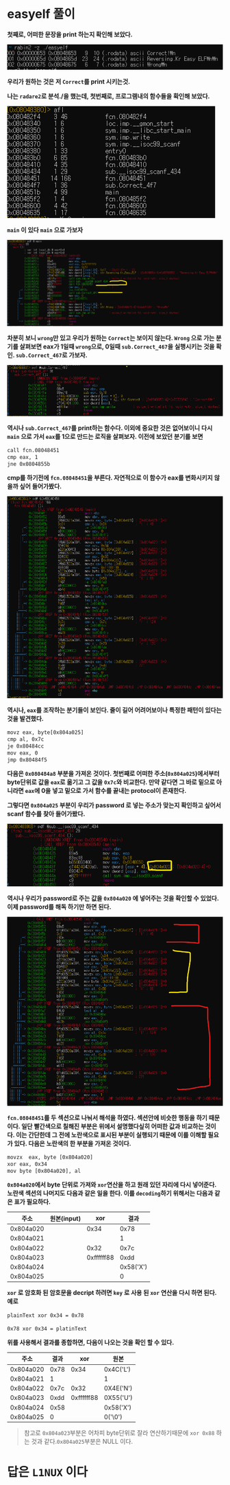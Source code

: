 # easyelf 풀이

**첫째로, 어떠한 문장을 print 하는지 확인해 보았다.**

![rabin](img/rabin2.png) 

**우리가 원하는 것은 저 `Correct`를 print 시키는것.**

**나는 `radare2`로 분석./을 했는데, 첫번째로, 프로그램내의 함수들을 확인해 보았다.**

![afl](img/afl.png)

**`main` 이 있다 `main` 으로 가보자**

![main](img/main.png)

**차분히 보니 `wrong`만 있고 우리가 원하는 `Correct`는 보이지 않는다. `Wrong` 으로 가는 분기를 살펴보면 eax가 1일때 `wrong`으로, 0일때 `sub.Correct_467`을 실행시키는 것을 확인. `sub.Correct_467`로 가보자.** 

![correct](img/sub.Correct.png)

**역시나 `sub.Correct_467`를 print하는 함수다. 이외에 중요한 것은 없어보이니 다시 `main` 으로 가서 `eax`를 1으로 만드는 로직을 살펴보자. 이전에 보았던 분기를 보면**

```armasm
call fcn.08048451
cmp eax, 1
jne 0x0804855b
```

**cmp를 하기전에 `fcn.08048451`을 부른다. 자연적으로 이 함수가 eax를 변화시키지 않을까 싶어 들어가봤다.**

![logic](img/08048451.png)

**역시나, `eax`를 조작하는 분기들이 보인다. 줄이 길어 어려어보이나 특정한 패턴이 있다는 것을 발견했다.**

```armasm
movz eax, byte[0x804a025]
cmp al, 0x7c
je 0x80484cc
mov eax, 0
jmp 0x80484f5
```

**다음은 `0x080484a8` 부분을 가져온 것이다. 첫번째로 어떠한 주소(`0x804a025`)에서부터 byte단위로 값을 `eax`로 옮기고 그 값을 `0x7c`와 비교한다. 만약 같다면 그 바로 밑으로 아니라면 `eax`에 0을 넣고 밑으로 가서 함수를 끝내는 protocol이 존재한다.**


**그렇다면 `0x804a025` 부분이 우리가 password 로 넣는 주소가 맞는지 확인하고 싶어서 scanf 함수를 찾아 들어가봤다.**

![scanf](img/scanf.png)

**역시나 우리가 password로 주는 값을 `0x804a020` 에 넣어주는 것을 확인할 수 있었다. 이제 password를 해독 하기만 하면 된다.**

![decode](img/decoding.png)

**`fcn.08048451`를 두 섹션으로 나눠서 해석을 하였다. 섹션안에 비슷한 행동을 하기 때문이다. 일단 빨간색으로 칠해진 부분은 위에서 설명했다싶히 어떠한 값과 비교하는 것이다. 이는 간단한데 그 전에 노란색으로 표시된 부분이 실행되기 때문에 이를 이해할 필요가 있다. 다음은 노란색의 한 부분을 가져온 것이다.**

```armasm
movzx  eax, byte [0x804a020]
xor eax, 0x34
mov byte [0x804a020], al
```

**`0x804a020`에서 byte 단위로 가져와 `xor`연산을 하고 원래 있던 자리에 다시 넣어준다. 노란색 섹션의 나머지도 다음과 같은 일을 한다. 이를 `decoding`하기 위해서는 다음과 같은 표가 필요하다.**


|주소|원본(input)|xor|결과|
|---|----|---|---|
|0x804a020| |0x34|0x78|
|0x804a021| ||1|
|0x804a022| |0x32|0x7c|
|0x804a023| |0xffffff88|0xdd|
|0x804a024| ||0x58('X')|
|0x804a025| ||0|

**`xor` 로 암호화 된 암호문을 decript 하려면 `key` 로 사용 된 `xor` 연산을 다시 하면 된다. 예로**

`plainText xor 0x34 = 0x78`

 `0x78 xor 0x34 = platinText`

**위를 사용해서 결과를 종합하면, 다음이 나오는 것을 확인 할 수 있다.**

|주소|결과|xor|원본|
|---|----|---|---|
|0x804a020|0x78|0x34|0x4C('L')|
|0x804a021|1||1|
|0x804a022|0x7c|0x32|0X4E('N')|
|0x804a023|0xdd|0xffffff88|0X55('U')| 
|0x804a024|0x58||0x58('X')|
|0x804a025|0||0('\0')|

>참고로 `0x804a023`부분은 어차피 byte단위로 잘라 연산하기때문에 `xor 0x88` 하는 것과 같다.`0x804a025`부분은 NULL 이다. 

# 답은 `L1NUX` 이다